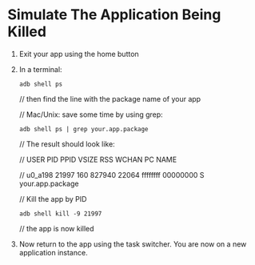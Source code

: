 # Simulate The Application Being Killed

1. Exit your app using the home button
2. In a terminal:
	
	`adb shell ps`
	
	// then find the line with the package name of your app

	// Mac/Unix: save some time by using grep:
	
	`adb shell ps | grep your.app.package`

	// The result should look like:
	
	// USER      PID   PPID  VSIZE  RSS     WCHAN    PC         NAME
	
	// u0_a198   21997 160   827940 22064 ffffffff 00000000 S your.app.package

	// Kill the app by PID
	
	`adb shell kill -9 21997`

	// the app is now killed
	
3. Now return to the app using the task switcher. You are now on a new application instance.
	